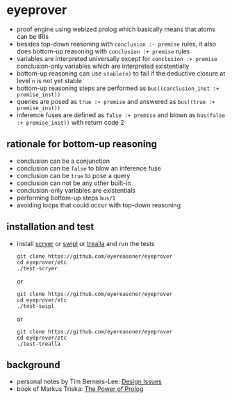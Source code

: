 # eyeprover

- proof engine using webized prolog which basically means that atoms can be IRIs
- besides top-down reasoning with `conclusion :- premise` rules, it also does bottom-up reasoning with `conclusion :+ premise` rules
- variables are interpreted universally except for `conclusion :+ premise` conclusion-only variables which are interpreted existentially
- bottom-up reasoning can use `stable(n)` to fail if the deductive closure at level `n` is not yet stable
- bottom-up reasoning steps are performed as `bus((conclusion_inst :+ premise_inst))`
- queries are posed as `true :+ premise` and answered as `bus((true :+ premise_inst))`
- inference fuses are defined as `false :+ premise` and blown as `bus(false :+ premise_inst))` with return code 2

## rationale for bottom-up reasoning

- conclusion can be a conjunction
- conclusion can be `false` to blow an inference fuse
- conclusion can be `true` to pose a query
- conclusion can not be any other built-in
- conclusion-only variables are existentials
- performing bottom-up steps `bus/1`
- avoiding loops that could occur with top-down reasoning

## installation and test

- install [scryer](https://github.com/mthom/scryer-prolog#installing-scryer-prolog) or [swipl](http://www.swi-prolog.org/Download.html) or
  [trealla](https://github.com/trealla-prolog/trealla#building) and run the tests
    ```
    git clone https://github.com/eyereasoner/eyeprover
    cd eyeprover/etc
    ./test-scryer
    ```
    or
    ```
    git clone https://github.com/eyereasoner/eyeprover
    cd eyeprover/etc
    ./test-swipl
    ```
    or
    ```
    git clone https://github.com/eyereasoner/eyeprover
    cd eyeprover/etc
    ./test-trealla
    ```

## background

- personal notes by Tim Berners-Lee: [Design Issues](https://www.w3.org/DesignIssues/)
- book of Markus Triska: [The Power of Prolog](https://www.metalevel.at/prolog)
